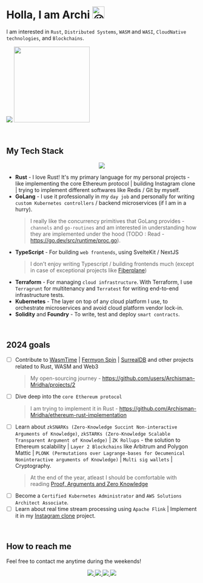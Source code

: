 # Holla, I am Archi <img src="https://fonts.gstatic.com/s/e/notoemoji/latest/1f609/512.gif" alt="😉" width="32" height="32">

I am interested in `Rust`, `Distributed Systems`, `WASM` and `WASI`, `CloudNative technologies`, and `Blockchains`.

<p>
   <img src="https://api.githubtrends.io/user/svg/Archisman-Mridha/repos?time_range=three_months&group=other&loc_metric=changed&theme=classic" />
  <img src="https://api.githubtrends.io/user/svg/Archisman-Mridha/langs?time_range=three_months&loc_metric=changed&compact=True&theme=classic" height="200" />
</p>

<br />

## My Tech Stack

<p align="center">
  <img src="https://skillicons.dev/icons?i=rust,go,solidity,terraform,kubernetes,aws,typescript,linux,docker,githubactions,kafka,postgres,redis,elasticsearch,wasm,nestjs,nextjs,react,redux,jest,svelte,vite,graphql"/>
</p>

- **Rust** - I love Rust! It's my primary language for my personal projects - like implementing the core Ethereum protocol | building Instagram clone | trying to implement different softwares like Redis / Git by myself.
- **GoLang** - I use it professionally in my `day job` and personally for writing `custom Kubernetes controllers` / backend microservices (if I am in a hurry).
  > I really like the concurrency primitives that GoLang provides - `channels` and `go-routines` and am interested in understanding how they are implemented under the hood (TODO : Read - https://go.dev/src/runtime/proc.go).
- **TypeScript** - For building `web frontends`, using SvelteKit / NextJS
  > I don't enjoy writing Typescript / building frontends much (except in case of exceptional projects like [Fiberplane](https://fiberplane.com))
- **Terraform** - For managing `cloud infrastructure`. With Terraform, I use `Terragrunt` for multitenancy and `Terratest` for writing end-to-end infrastructure tests.
- **Kubernetes** - The layer on top of any cloud platform I use, to orchestrate microservices and avoid cloud platform vendor lock-in.
- **Solidity** and **Foundry** - To write, test and deploy `smart contracts`.

<br />

## 2024 goals

- [ ] Contribute to [WasmTime](https://github.com/bytecodealliance/wasmtime) | [Fermyon Spin](https://github.com/fermyon/spin) | [SurrealDB](https://github.com/surrealdb/surrealdb) and other projects related to Rust, WASM and Web3
   > My open-sourcing journey - https://github.com/users/Archisman-Mridha/projects/2
- [ ] Dive deep into the `core Ethereum protocol`
   > I am trying to implement it in Rust - https://github.com/Archisman-Mridha/ethereum-rust-implementation
- [ ] Learn about `zkSNARKs (Zero-Knowledge Succint Non-interactive Arguments of Knowledge)`, `zkSTARKs (Zero-Knowledge Scalable Transparent Argument of Knowledge)` | `ZK Rollups` - the solution to Ethereum scalability | `Layer 2 Blockchains` like Arbitrum and Polygon Mattic | `PLONK (Permutations over Lagrange-bases for Oecumenical Noninteractive arguments of Knowledge)` | `Multi sig wallets` | Cryptography.
   > At the end of the year, atleast I should be comfortable with reading [Proof, Arguments and Zero Knowledge](https://people.cs.georgetown.edu/jthaler/ProofsArgsAndZK.pdf)
- [ ] Become a `Certified Kubernetes Administrator` and `AWS Solutions Architect Associate`.
- [ ] Learn about real time stream processing using `Apache Flink` | Implement it in my [Instagram clone](https://github.com/Archisman-Mridha/instagram-clone) project.

<br />

## How to reach me

Feel free to contact me anytime during the weekends!

<p align="center">
  <a href="https://twitter.com/__noob__coder__">
    <img src="https://skillicons.dev/icons?i=twitter"/>
  </a>
  <a href="https://www.linkedin.com/in/archisman-mridha-219292198/">
    <img src="https://skillicons.dev/icons?i=linkedin"/>
  </a>
  <a href="mailto:archismanmridha12345@gmail.com">
    <img src="https://img.icons8.com/fluency/48/000000/mail.png"/>
  </a>
  <a href="https://www.instagram.com/__noob__coder__">
   <img src="https://skillicons.dev/icons?i=instagram" />
  </a>
</p>
